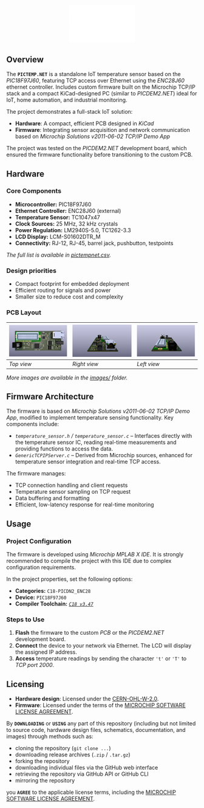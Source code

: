 <div align="center">
  <img src="hardware/images/pictempnet_logo.png" alt="PICTEMP.NET Logo" width="35%" height="auto" style="max-width:350px;" />
</div>


## Overview

The **`PICTEMP.NET`** is a standalone IoT temperature sensor based on the *PIC18F97J60*, featuring TCP access over Ethernet using the *ENC28J60* ethernet controller. Includes custom firmware built on the Microchip TCP/IP stack and a compact KiCad-designed PC (similar to *PICDEM2.NET*) ideal for IoT, home automation, and industrial monitoring.

The project demonstrates a full-stack IoT solution:

- **Hardware**: A compact, efficient PCB designed in *KiCad*
- **Firmware**: Integrating sensor acquisition and network communication based on *Microchip Solutions v2011-06-02 TCP/IP Demo App*

The project was tested on the *PICDEM2.NET* development board, which ensured the firmware functionality before transitioning to the custom PCB.



## Hardware

### Core Components

- **Microcontroller:** PIC18F97J60  
- **Ethernet Controller:** ENC28J60 (external)  
- **Temperature Sensor:** TC1047x47  
- **Clock Sources:** 25 MHz, 32 kHz crystals  
- **Power Regulation:** LM2940S-5.0, TC1262-3.3  
- **LCD Display:** LCM-S01602DTR_M  
- **Connectivity:** RJ-12, RJ-45, barrel jack, pushbutton, testpoints

*The full list is available in [*pictempnet.csv*](hardware/pictempnet.csv).*

### Design priorities

- Compact footprint for embedded deployment  
- Efficient routing for signals and power  
- Smaller size to reduce cost and complexity    

### PCB Layout

| ![PICTEMP.NET PCB Top Layer](hardware/images/pictempnet_0.png) | ![PICTEMP.NET PCB Top Layer](hardware/images/pictempnet_2.png) | ![PICTEMP.NET PCB Top Layer](hardware/images/pictempnet_3.png) |
|-|-|-|
| *Top view* | *Right view* | *Left view* |

*More images are available in the [images/](hardware/images) folder.*



## Firmware Architecture

The firmware is based on *Microchip Solutions v2011-06-02 TCP/IP Demo App*, modified to implement temperature sensing functionality. Key components include:  

- *`temperature_sensor.h` / `temperature_sensor.c`* – Interfaces directly with the temperature sensor IC, reading real-time measurements and providing functions to access the data.    
- *`GenericTCPIPServer.c`* – Derived from Microchip sources, enhanced for temperature sensor integration and real-time TCP access.

The firmware manages:  

- TCP connection handling and client requests  
- Temperature sensor sampling on TCP request
- Data buffering and formatting
- Efficient, low-latency response for real-time monitoring  



## Usage

### Project Configuration

The firmware is developed using *Microchip MPLAB X IDE*. It is strongly recommended to compile the project with this IDE due to complex configuration requirements.

In the project properties, set the following options:

- **Categories:** `C18-PICDN2_ENC28`  
- **Device:** `PIC18F97J60`  
- **Compiler Toolchain:** *[`C18 v3.47`](https://mplab-c18.software.informer.com/download/)*  

### Steps to Use

1. **Flash** the firmware to the custom *PCB* or the *PICDEM2.NET* development board.  
2. **Connect** the device to your network via Ethernet. The LCD will display the assigned IP address.  
3. **Access** temperature readings by sending the character `'t'` or `'T'` to *TCP port 2000*.



## Licensing

- **Hardware design**: Licensed under the [CERN-OHL-W-2.0](./hardware/LICENSE).  
- **Firmware**: Licensed under the terms of the [MICROCHIP SOFTWARE LICENSE AGREEMENT](./firmware/LICENSE).  

By **`DOWNLOADING`** or **`USING`** any part of this repository (including but not limited to source code, hardware design files, schematics, documentation, and images) through methods such as:
  - cloning the repository (`git clone ...`)  
  - downloading release archives (`.zip` / `.tar.gz`)  
  - forking the repository  
  - downloading individual files via the GitHub web interface  
  - retrieving the repository via GitHub API or GitHub CLI  
  - mirroring the repository

you **`AGREE`** to the applicable license terms, including the [MICROCHIP SOFTWARE LICENSE AGREEMENT](./firmware/LICENSE).  


